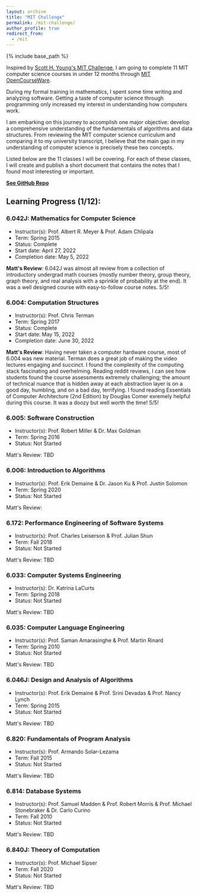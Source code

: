```yaml
---
layout: archive
title: "MIT Challenge"
permalink: /mit-challenge/
author_profile: true
redirect_from:
  - /mit
---
```


{% include base_path %}

Inspired by [Scott H. Young's MIT Challenge](https://www.scotthyoung.com/blog/myprojects/mit-challenge-2/), I am going to complete 11 MIT computer science courses in under 12 months through [MIT OpenCourseWare](https://ocw.mit.edu/).

During my formal training in mathematics, I spent some time writing and analyzing software. Getting a taste of computer science through programming only increased my interest in understanding how computers work.

I am embarking on this journey to accomplish one major objective: develop a comprehensive understanding of the fundamentals of algorithms and data structures. From reviewing the MIT computer science curriculum and comparing it to my university transcript, I believe that the main gap in my understanding of computer science is precisely these two concepts. 

Listed below are the 11 classes I will be covering. For each of these classes, I will create and publish a short document that contains the notes that I found most interesting or important. 

[**See GitHub Repo**](https://github.com/mattfaltyn/MIT-Challenge)


## Learning Progress (1/12):

### 6.042J: Mathematics for Computer Science
- Instructor(s): Prof. Albert R. Meyer & Prof. Adam Chlipala
- Term: Spring 2015
- Status: Complete
- Start date: April 27, 2022
- Completion date: May 5, 2022

**Matt's Review**: 6.042J was almost all review from a collection of introductory undergrad math courses (mostly number theory, group theory, graph theory, and real analysis with a sprinkle of probability at the end). It was a well designed course with easy-to-follow course notes. 5/5! 


### 6.004: Computation Structures
- Instructor(s): Prof. Chris Terman
- Term: Spring 2017
- Status: Complete
- Start date: May 15, 2022
- Completion date: June 30, 2022

**Matt's Review**: Having never taken a computer hardware course, most of 6.004 was new material. Terman does a great job of making the video lectures engaging and succinct. I found the complexity of the computing stack fascinating and overhelming. Reading reddit reviews, I can see how students found the course assessments extremely challenging; the amount of technical nuance that is hidden away at each abstraction layer is on a good day, humbling, and on a bad day, terrifying. I found reading Essentials of Computer Architecture (2nd Edition) by Douglas Comer exremely helpful during this course. It was a doozy but well worth the time! 5/5! 


### 6.005: Software Construction
- Instructor(s): Prof. Robert Miller & Dr. Max Goldman
- Term: Spring 2016
- Status: Not Started

Matt's Review: TBD


### 6.006: Introduction to Algorithms
- Instructor(s): Prof. Erik Demaine & Dr. Jason Ku & Prof. Justin Solomon
- Term: Spring 2020
- Status: Not Started

Matt's Review:


### 6.172: Performance Engineering of Software Systems
- Instructor(s): Prof. Charles Leiserson & Prof. Julian Shun
- Term: Fall 2018
- Status: Not Started

Matt's Review: TBD


### 6.033: Computer Systems Engineering
- Instructor(s): Dr. Katrina LaCurts
- Term: Spring 2018
- Status: Not Started

Matt's Review: TBD


### 6.035: Computer Language Engineering
- Instructor(s): Prof. Saman Amarasinghe & Prof. Martin Rinard
- Term: Spring 2010
- Status: Not Started

Matt's Review: TBD


### 6.046J: Design and Analysis of Algorithms
- Instructor(s): Prof. Erik Demaine & Prof. Srini Devadas & Prof. Nancy Lynch
- Term: Spring 2015
- Status: Not Started

Matt's Review: TBD


### 6.820: Fundamentals of Program Analysis
- Instructor(s): Prof. Armando Solar-Lezama
- Term: Fall 2015
- Status: Not Started

Matt's Review: TBD


### 6.814: Database Systems
- Instructor(s): Prof. Samuel Madden & Prof. Robert Morris & Prof. Michael Stonebraker & Dr. Carlo Curino
- Term: Fall 2010
- Status: Not Started

Matt's Review: TBD


### 6.840J: Theory of Computation
- Instructor(s): Prof. Michael Sipser
- Term: Fall 2020
- Status: Not Started

Matt's Review: TBD

